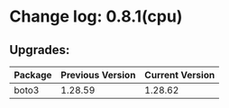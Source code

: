 # Change log: 0.8.1(cpu)

## Upgrades: 

Package | Previous Version | Current Version
---|---|---
boto3|1.28.59|1.28.62
